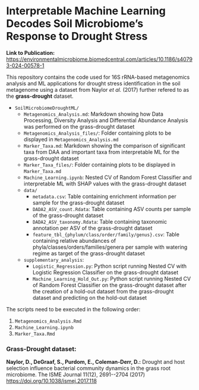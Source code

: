 # Interpretable Machine Learning Decodes Soil Microbiome’s Response to Drought Stress

**Link to Publication:** [https://environmentalmicrobiome.biomedcentral.com/articles/10.1186/s40793-024-00578-1 ](https://doi.org/10.1186/s40793-024-00578-1)

This repository contains the code used for 16S rRNA-based metagenomics analysis and ML applications for drought stress identification in the soil metagenome using a dataset from Naylor *et al.* (2017) further refered to as the **grass-drought** dataset.

- `SoilMicrobiomeDroughtML/`
  - `Metagenomics_Analysis.md`: Markdown showing how Data Processing, Diversity Analysis and Differential Abundance Analysis was performed on the grass-drought dataset
  - `Metagenomics_Analysis_files/`: Folder containing plots to be displayed in `Metagenomics_Analysis.md`
  - `Marker_Taxa.md`: Markdown showing the comparison of significant taxa from DAA and important taxa from interpretable ML for the grass-drought dataset
  - `Marker_Taxa_files/`: Folder containing plots to be displayed in `Marker_Taxa.md`
  - `Machine_Learning.ipynb`: Nested CV of Random Forest Classifier and interpretable ML with SHAP values with the grass-drought dataset
  - `data/`
    - `metadata.csv`: Table containing enrichment information per sample for the grass-drought dataset
    - `DADA2_ASV_count.Rdata`: Table containing ASV counts per sample of the grass-drought dataset
    - `DADA2_ASV_taxonomy.Rdata`: Table containing taxonomic annotation per ASV of the grass-drought dataset
    - `feature_tbl_{phylum/class/order/family/genus}.csv`: Table containing relative abundances of phyla/classes/orders/families/genera per sample with watering regime as target of the grass-drought dataset
  - `supplementary_analysis`:
    - `Logistic_Regression.py`: Python script running Nested CV with Logistic Regression Classifier on the grass-drought dataset
    - `Machine_Learning_Hold_Out.py`: Python script running Nested CV of Random Forest Classifier on the grass-drought dataset after the creation of a hold-out dataset from the grass-drought dataset and predicting on the hold-out dataset

The scripts need to be executed in the following order:

1. `Metagenomics_Analysis.Rmd`
2. `Machine_Learning.ipynb`
3. `Marker_Taxa.Rmd`

### Grass-Drought dataset:
**Naylor, D., DeGraaf, S., Purdom, E., Coleman-Derr, D.:**
Drought and host selection influence bacterial community dynamics in the grass root microbiome. The ISME Journal 11(12), 2691--2704 (2017)
<https://doi.org/10.1038/ismej.2017.118>
